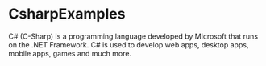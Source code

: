 # CsharpExamples

C# (C-Sharp) is a programming language developed by Microsoft that runs on the .NET Framework.
C# is used to develop web apps, desktop apps, mobile apps, games and much more.

